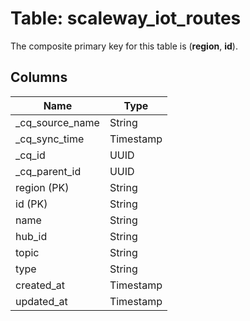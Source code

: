 # Table: scaleway_iot_routes

The composite primary key for this table is (**region**, **id**).

## Columns

| Name          | Type          |
| ------------- | ------------- |
|_cq_source_name|String|
|_cq_sync_time|Timestamp|
|_cq_id|UUID|
|_cq_parent_id|UUID|
|region (PK)|String|
|id (PK)|String|
|name|String|
|hub_id|String|
|topic|String|
|type|String|
|created_at|Timestamp|
|updated_at|Timestamp|